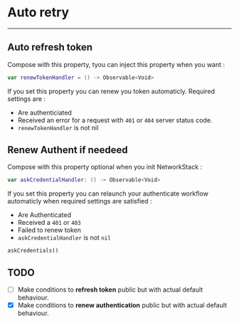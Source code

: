 # Auto retry
----

## Auto refresh token

Compose with this property, tyou can inject this property when you want :

```swift 
var renewTokenHandler = () -> Observable<Void>
```

If you set this property you can renew you token automaticly. Required settings are : 

- Are authenticiated 
- Received an error for a request with `401` or `404` server status code.
- `renewTokenHandler` is not nil

## Renew Authent if needeed

Compose with this property optional when you init NetworkStack :

```swift 
var askCredentialHandler: () -> Observable<Void>
```

If you set this property you can relaunch your authenticate workflow automaticly when required settings are satisfied :

- Are Authenticated
- Received a `401` or `403`
- Failed to renew token 
- `askCredentialHandler` is not `nil`

`askCredentials()`

## TODO

- [ ] Make conditions to **refresh token** public but with actual default behaviour.
- [x] Make conditions to **renew authentication** public but with actual default behaviour.